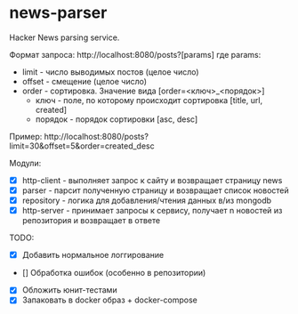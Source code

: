 # news-parser

Hacker News parsing service.

Формат запроса:
http://localhost:8080/posts?[params]
где params:
- limit - число выводимых постов (целое число)
- offset - смещение (целое число)
- order - сортировка. Значение вида [order=<ключ>_<порядок>]
    - ключ - поле, по которому происходит сортировка [title, url, created]
    - порядок - порядок сортировки [asc, desc]

Пример:
http://localhost:8080/posts?limit=30&offset=5&order=created_desc

Модули:
- [x] http-client - выполняет запрос к сайту и возвращает страницу news
- [x] parser - парсит полученную страницу и возвращает список новостей
- [x] repository - логика для добавления/чтения данных в/из mongodb
- [x] http-server - принимает запросы к сервису, получает n новостей из репозитория и возвращает в ответе

TODO:
- [x] Добавить нормальное логгирование
- [] Обработка ошибок (особенно в репозитории)
- [x] Обложить юнит-тестами
- [x] Запаковать в docker образ + docker-compose 